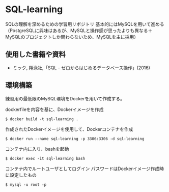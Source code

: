 # SQL-learning

SQLの理解を深めるための学習用リポジトリ
基本的にはMySQLを用いて進める（PostgreSQLに興味はあるが、MySQLと操作感が思ったよりも異なる＋MySQLのプロジェクトしか関わらないため、MySQLを主に採用）

## 使用した書籍や資料

- ミック, 翔泳社,「SQL - ゼロからはじめるデータベース操作」(2016)

## 環境構築

練習用の最低限のMySQL環境をDockerを用いて作成する。

dockerfileを内容を基に、Dockerイメージを作成

```shell
$ docker build -t sql-learning .
```

作成されたDockerイメージを使用して、Dockerコンテナを作成

```shell
$ docker run --name sql-learning -p 3306:3306 -d sql-learning
```

コンテナ内に入り、bashを起動

```shell
$ docker exec -it sql-learning bash
```

コンテナ内でルートユーザとしてログイン
パスワードはDockerイメージ作成時に設定したもの

```shell
$ mysql -u root -p
```
